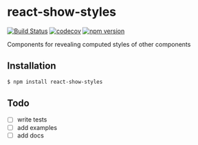 # react-show-styles

[![Build Status](https://travis-ci.org/fixate/react-show-styles.svg?branch=master)](https://travis-ci.org/fixate/react-show-styles)
[![codecov](https://codecov.io/gh/fixate/react-show-styles/branch/master/graph/badge.svg)](https://codecov.io/gh/fixate/react-show-styles)
[![npm version](https://badge.fury.io/js/react-show-styles.svg)](https://badge.fury.io/js/react-show-styles)


Components for revealing computed styles of other components

## Installation

```bash
$ npm install react-show-styles
```

## Todo

- [ ] write tests
- [ ] add examples
- [ ] add docs
